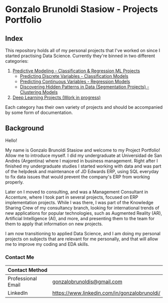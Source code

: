 # Gonzalo Brunoldi Stasiow - Projects Portfolio

## Index

This repository holds all of my personal projects that I've worked on since I started practising Data Science. Currently they're binned in two different categories:

1. [Predictive Modeling - Classification & Regression ML Projects](https://github.com/gonzalobrunoldis/Personal_Projects/tree/main/00.%20Predictive%20Modeling)
    - [Predicting Discrete Variables - Classification Models](https://github.com/gonzalobrunoldis/Personal_Projects/tree/main/00.%20Predictive%20Modeling/Classification%20Models)
    - [Predicting Continuous Variables - Regression Models](https://github.com/gonzalobrunoldis/Personal_Projects/tree/main/00.%20Predictive%20Modeling/Regression%20Models)
    - [Discovering Hidden Patterns in Data (Segmentation Projects) - Clustering Models](https://github.com/gonzalobrunoldis/Personal_Projects/tree/main/00.%20Predictive%20Modeling/Clustering%20Models/Fifa%20Players)
2. [Deep Learning Projects (Work in progress)]()

Each category has their own variety of projects and should be accompanied by some form of documentation. 

## Background

Hello! 

My name is Gonzalo Brunoldi Stasiow and welcome to my Project Portfolio! Allow me to introduce myself. I did my undergraduate at Universidad de San Andrés (Argentina) where I majored in business management. Right after I finished my undergraduate studies I started working with data and was part of the helpdesk and maintenance of JD Edwards ERP, using SQL everyday to fix data issues that would prevent the company's ERP from working properly.

Later on I moved to consulting, and was a Management Consultant in Accenture, where I took part in several projects, focused on ERP implementation projects. While I was there, I was part of the Knowledge Sharing Crew of my consultancy branch, looking for international trends of new applications for popular technologies, such as Augmented Reality (AR), Artificial Intelligence (AI), and more, and presenting them to the team for them to apply that information on new projects.   

I am now transitioning to applied Data Science, and I am doing my personal projects on subjects that are relevant for me personally, and that will allow me to improve my coding and EDA skills. 

### Contact Me

| Contact Method |  |
| --- | --- |
| Professional Email | gonzalobrunoldis@gmail.com |
| LinkedIn | https://www.linkedin.com/in/gonzalobrunoldi/ |

